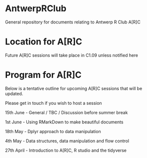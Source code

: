 # AntwerpRClub
General repository for documents relating to Antwerp R Club A[R]C

# Location for A[R]C
Future A[R]C sessions will take place in C1.09 unless notified here

# Program for A[R]C

Below is a tentative outline for upcoming A[R]C sessions that will be updated. 

Please get in touch if you wish to host a session

15th June - General / TBC / Discussion before summer break

1st June - Using RMarkDown to make beautiful documents

18th May - Dplyr approach to data manipulation

4th May - Data structures, data manipulation and flow control

27th April - Introduction to A[R]C, R studio and the tidyverse
